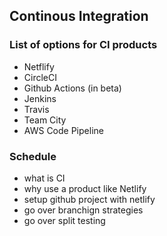 ## Continous Integration

### List of options for CI products

-   Netflify
-   CircleCI
-   Github Actions (in beta)
-   Jenkins
-   Travis
-   Team City
-   AWS Code Pipeline

### Schedule

-   what is CI
-   why use a product like Netlify
-   setup github project with netlify
-   go over branchign strategies
-   go over split testing

